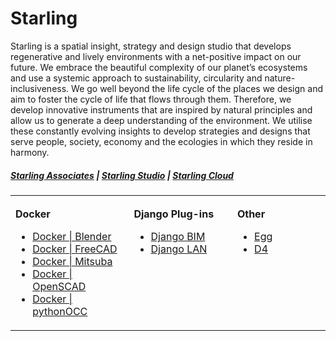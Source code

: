 # Starling

Starling is a spatial insight, strategy and design studio that develops regenerative and lively environments with a net-positive impact on our future. We embrace the beautiful complexity of our planet’s ecosystems and use a systemic approach to sustainability, circularity and nature-inclusiveness. We go well beyond the life cycle of the places we design and aim to foster the cycle of life that flows through them. Therefore, we develop innovative instruments that are inspired by natural principles and allow us to generate a deep understanding of the environment. We utilise these constantly evolving insights to develop strategies and designs that serve people, society, economy and the ecologies in which they reside in harmony.

##### [Starling Associates](https://www.starling.associates/ "Starling Associates") | [Starling Studio](https://www.starling.studio/ "Starling Studio") | [Starling Cloud](https://www.starling.cloud/ "Starling Cloud")


<div align="center">
<table><tbody><tr><td valign="top">
<img width="300" height="1" />

**Docker**

- [Docker | Blender](https://github.com/starling-cloud/docker-blender)
- [Docker | FreeCAD](https://github.com/starling-cloud/docker-freecad)
- [Docker | Mitsuba](https://github.com/starling-cloud/docker-mitsuba)
- [Docker | OpenSCAD](https://github.com/starling-cloud/docker-openscad)
- [Docker | pythonOCC](https://github.com/starling-cloud/docker-pythonocc)

</td><td valign="top">
<img width="300" height="1" />

**Django Plug-ins**

- [Django BIM](https://github.com/starling-cloud/django-bim)
- [Django LAN](https://github.com/starling-cloud/django-lan)

</td><td valign="top">
<img width="300" height="1" />

**Other**

- [Egg](https://github.com/starling-cloud/egg)
- [D4](https://github.com/starling-cloud/d4)

</td></tr></tbody></table>
</div>
